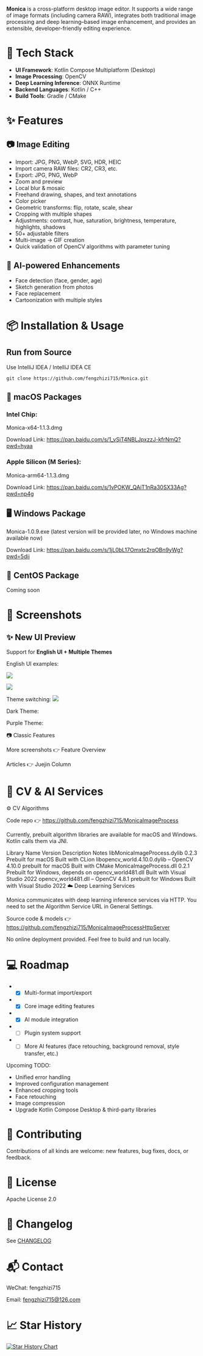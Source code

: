 **Monica** is a cross-platform desktop image editor.
It supports a wide range of image formats (including camera RAW), integrates both traditional image processing and deep learning–based image enhancement, and provides an extensible, developer-friendly editing experience.

# 🧪 Tech Stack

* **UI Framework**: Kotlin Compose Multiplatform (Desktop)
* **Image Processing**: OpenCV
* **Deep Learning Inference**: ONNX Runtime
* **Backend Languages**: Kotlin / C++
* **Build Tools**: Gradle / CMake

# ✨ Features
## 📷 Image Editing

* Import: JPG, PNG, WebP, SVG, HDR, HEIC
* Import camera RAW files: CR2, CR3, etc.
* Export: JPG, PNG, WebP
* Zoom and preview
* Local blur & mosaic
* Freehand drawing, shapes, and text annotations
* Color picker
* Geometric transforms: flip, rotate, scale, shear
* Cropping with multiple shapes
* Adjustments: contrast, hue, saturation, brightness, temperature, highlights, shadows
* 50+ adjustable filters
* Multi-image → GIF creation
* Quick validation of OpenCV algorithms with parameter tuning

## 🤖 AI-powered Enhancements

* Face detection (face, gender, age)
* Sketch generation from photos
* Face replacement
* Cartoonization with multiple styles

# 📦 Installation & Usage
## Run from Source

Use IntelliJ IDEA / IntelliJ IDEA CE

```
git clone https://github.com/fengzhizi715/Monica.git
```

## 🍎 macOS Packages

### Intel Chip:
Monica-x64-1.1.3.dmg

Download Link: https://pan.baidu.com/s/1_vSjT4NBLJpxzzJ-kfrNmQ?pwd=hyaa

### Apple Silicon (M Series):
Monica-arm64-1.1.3.dmg

Download Link: https://pan.baidu.com/s/1vPOKW_QAiT1nRa30SX33Ag?pwd=np4g

## 🖥 Windows Package

Monica-1.0.9.exe (latest version will be provided later, no Windows machine available now)

Download Link: https://pan.baidu.com/s/1jL0bL17Omxtc2rqOBn9yWg?pwd=5dii

## 🐧 CentOS Package

Coming soon

# 📸 Screenshots
## ✨ New UI Preview

Support for **English UI + Multiple Themes**

English UI examples:

![](images/screenshot-en1.png)

![](images/screenshot-en2.png)

Theme switching:
![](images/ui-theme-settings.png)

Dark Theme:


Purple Theme:


📷 Classic Features










More screenshots 👉 Feature Overview

Articles 👉 Juejin Column

# 📁 CV & AI Services
⚙️ CV Algorithms

Code repo 👉 https://github.com/fengzhizi715/MonicaImageProcess

Currently, prebuilt algorithm libraries are available for macOS and Windows. Kotlin calls them via JNI.

Library Name	Version	Description	Notes
libMonicaImageProcess.dylib	0.2.3	Prebuilt for macOS	Built with CLion
libopencv_world.4.10.0.dylib	–	OpenCV 4.10.0 prebuilt for macOS	Built with CMake
MonicaImageProcess.dll	0.2.1	Prebuilt for Windows, depends on opencv_world481.dll	Built with Visual Studio 2022
opencv_world481.dll	–	OpenCV 4.8.1 prebuilt for Windows	Built with Visual Studio 2022
☁️ Deep Learning Services

Monica communicates with deep learning inference services via HTTP.
You need to set the Algorithm Service URL in General Settings.

Source code & models 👉 https://github.com/fengzhizi715/MonicaImageProcessHttpServer

No online deployment provided. Feel free to build and run locally.

# 💻 Roadmap

* - [x] Multi-format import/export
* - [x] Core image editing features
* - [x] AI module integration
* - [ ] Plugin system support
* - [ ] More AI features (face retouching, background removal, style transfer, etc.)

Upcoming TODO:

* Unified error handling
* Improved configuration management
* Enhanced cropping tools
* Face retouching
* Image compression
* Upgrade Kotlin Compose Desktop & third-party libraries

# 🤝 Contributing

Contributions of all kinds are welcome: new features, bug fixes, docs, or feedback.

# 📄 License

Apache License 2.0

# 📝 Changelog

See [CHANGELOG](CHANGELOG.md)

# 📬 Contact

WeChat: fengzhizi715

Email: fengzhizi715@126.com

# 📈 Star History

[![Star History Chart](https://api.star-history.com/svg?repos=fengzhizi715/Monica&type=Date)](https://star-history.com/#fengzhizi715/Monica&Date)